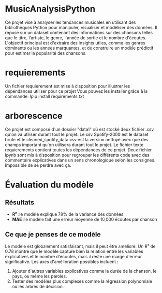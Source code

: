 # MusicAnalysisPython
Ce projet vise à analyser les tendances musicales en utilisant des bibliothèques Python pour manipuler, visualiser et modéliser des données. Il repose sur un dataset contenant des informations sur des chansons telles que le titre, l'artiste, le genre, l'année de sortie et le nombre d'écoutes. L'objectif principal est d'extraire des insights utiles, comme les genres dominants ou les années marquantes, et de construire un modèle prédictif pour estimer la popularité des chansons.

# requierements
Un fichier requierement est mise à disposition pour illustrer les dépendances utiliser pour ce projet
Vous pouvez les installer grâce à la commande: !pip install requirements.txt

# arborescence
Ce projet est composé d'un dossier "data1" où est stocké deux fichier .csv qu'on va utiliser durant tout le projet. Le csv Spotify-2000 est le dataset brute et le cleaned_spotify_data.csv est la version nettoyé avec que des champs important qu'on utilisera durant tout le projet.
Le fichier texte requierements contient toutes les dépendances de ce projet.
Deux fichier ipynb sont mis à disposition pour regrouper les différents code avec des commentaire explicatives dans un sens chronologique selon les consignes. Impossible de se perdre avec ça.

# Évaluation du modèle
## Résultats
- **R²** :le modèle explique 78% de la variance des données
- **MAE** :le modèle fait une erreur moyenne de 10,000 écoutes par chanson

## Ce que je penses de ce modèle
Le modèle est globalement satisfaisant, mais il peut être amélioré. Un R² de 0.78 montre que le modèle capture bien la relation entre les variables explicatives et le nombre d'écoutes, mais il reste une marge d'erreur significative. 
Les axes d'amélioration possibles incluent :
1. Ajouter d'autres variables explicatives comme la durée de la chanson, le pays, ou même les paroles.
2. Tester des modèles plus complexes comme la régression polynomiale ou les arbres de décision.